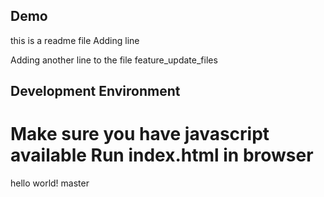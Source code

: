 ## Demo

this is a readme file
Adding line

Adding another line to the file
feature_update_files
## Development Environment

Make sure you have javascript available
Run index.html in browser
=======
hello world!
master
